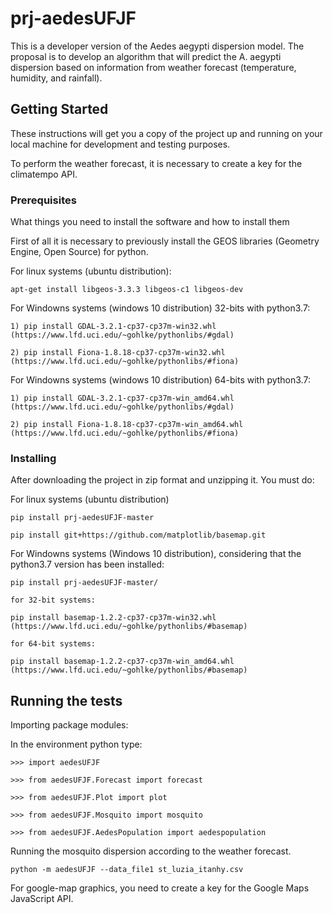 # prj-aedesUFJF

This is a developer version of the Aedes aegypti dispersion model. The proposal is to develop an algorithm that will predict the
A. aegypti dispersion based on information from weather forecast (temperature, humidity, and rainfall).

## Getting Started

These instructions will get you a copy of the project up and running on your local machine for development and testing purposes.


To perform the weather forecast, it is necessary to create a key for the climatempo API.

### Prerequisites

What things you need to install the software and how to install them

First of all it is necessary to previously install the GEOS libraries (Geometry Engine, Open Source) for python.

For linux systems (ubuntu distribution):

```
apt-get install libgeos-3.3.3 libgeos-c1 libgeos-dev
```

For Windowns systems (windows 10 distribution) 32-bits with python3.7:

```
1) pip install GDAL-3.2.1-cp37-cp37m-win32.whl (https://www.lfd.uci.edu/~gohlke/pythonlibs/#gdal)

2) pip install Fiona-1.8.18-cp37-cp37m-win32.whl (https://www.lfd.uci.edu/~gohlke/pythonlibs/#fiona)
```

For Windowns systems (windows 10 distribution) 64-bits with python3.7:

```
1) pip install GDAL-3.2.1-cp37-cp37m-win_amd64.whl (https://www.lfd.uci.edu/~gohlke/pythonlibs/#gdal)

2) pip install Fiona-1.8.18-cp37-cp37m-win_amd64.whl (https://www.lfd.uci.edu/~gohlke/pythonlibs/#fiona)
```


### Installing

After downloading the project in zip format and unzipping it. You must do:

For linux systems (ubuntu distribution)

```
pip install prj-aedesUFJF-master

pip install git+https://github.com/matplotlib/basemap.git
```

For Windowns systems (Windows 10 distribution), considering that the python3.7 version has been installed:

```
pip install prj-aedesUFJF-master/

for 32-bit systems:

pip install basemap-1.2.2-cp37-cp37m-win32.whl (https://www.lfd.uci.edu/~gohlke/pythonlibs/#basemap)

for 64-bit systems:

pip install basemap-1.2.2-cp37-cp37m-win_amd64.whl (https://www.lfd.uci.edu/~gohlke/pythonlibs/#basemap)
```

## Running the tests

Importing package modules:

In the environment python type:

```
>>> import aedesUFJF

>>> from aedesUFJF.Forecast import forecast

>>> from aedesUFJF.Plot import plot

>>> from aedesUFJF.Mosquito import mosquito

>>> from aedesUFJF.AedesPopulation import aedespopulation

```

Running the mosquito dispersion according to the weather forecast.

```
python -m aedesUFJF --data_file1 st_luzia_itanhy.csv
```

For google-map graphics, you need to create a key for the Google Maps JavaScript API.

